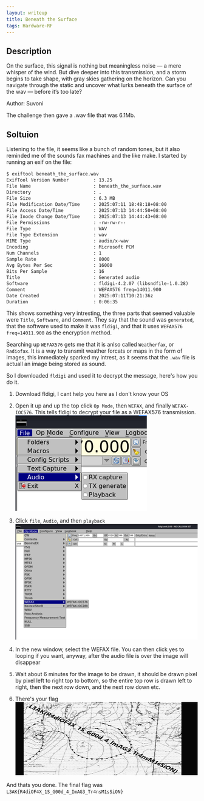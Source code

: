 ```yaml
---
layout: writeup
title: Beneath the Surface
tags: Hardware-RF
---
```


## Description

On the surface, this signal is nothing but meaningless noise — a mere whisper of the wind. But dive deeper into this transmission, and a storm begins to take shape, with gray skies gathering on the horizon. Can you navigate through the static and uncover what lurks beneath the surface of the wav — before it’s too late?

Author: Suvoni


The challenge then gave a .wav file that was 6.1Mb.

## Soltuion

Listening to the file, it seems like a bunch of random tones, but it also reminded me of the sounds fax machines and the like make. I started by running an exif on the file:

```text
$ exiftool beneath_the_surface.wav
ExifTool Version Number         : 13.25
File Name                       : beneath_the_surface.wav
Directory                       : .
File Size                       : 6.3 MB
File Modification Date/Time     : 2025:07:11 18:48:18+08:00
File Access Date/Time           : 2025:07:13 14:44:50+08:00
File Inode Change Date/Time     : 2025:07:13 14:44:43+08:00
File Permissions                : -rw-rw-r--
File Type                       : WAV
File Type Extension             : wav
MIME Type                       : audio/x-wav
Encoding                        : Microsoft PCM
Num Channels                    : 1
Sample Rate                     : 8000
Avg Bytes Per Sec               : 16000
Bits Per Sample                 : 16
Title                           : Generated audio
Software                        : fldigi-4.2.07 (libsndfile-1.0.28)
Comment                         : WEFAX576 freq=14011.900
Date Created                    : 2025:07:11T10:21:36z
Duration                        : 0:06:35
```

This shows something very intresting, the three parts that seemed valuable were `Title`, `Software`, and `Comment`. They say that the sound was `generated`, that the software used to make it was `fldigi`, and that it uses `WEFAX576 freq=14011.900` as the encryption method.

Searching up `WEFAX576` gets me that it is anlso called `Weatherfax`, or `Radiofax`. It is a way to transmit weather forcats or maps in the form of images, this immediately sparked my intrest, as it seems that the `.wav` file is actuall an image being stored as sound.

So I downloaded `fldigi` and used it to decrypt the message, here's how you do it.

1. Download fldigi, I cant help you here as I don't know your OS
2. Open it up and up the top click `Op Mode`, then `WEFAX`, and finally `WEFAX-IOC576`. This tells fldigi to decrypt your file as a WEFAX576 transmission.
![Image of fldigi GUI, where the menu `Op Mode` has been selected, then `WEFAX`, showing the `WEFAX-IOC576` option](/assets/images/writeups_images/Beneath-the-Surface/WEFAX-IOC576.png)

3. Click `file`, `Audio`, and then `playback`
![Image of fldigi GUI where the menu `file` and then the submenu `Audio` have been selected in order to show the `playback` option](/assets/images/writeups_images/Beneath-the-Surface/playback.png)

4. In the new window, select the WEFAX file. You can then click yes to looping if you want, anyway, after the audio file is over the image will disappear
5. Wait about 6 minutes for the image to be drawn, it should be drawn pixel by pixel left to right top to bottom, so the entire top row is drawn left to right, then the next row down, and the next row down etc.

6. There's your flag
![Image of the transmitted image that contains the flag in diagonal text accross it](/assets/images/writeups_images/Beneath-the-Surface/transmitted_image.png)

And thats you done. The final flag was `L3AK{R4diOF4X_1S_G00d_4_ImAG3_Tr4nsM1sSiON}`
